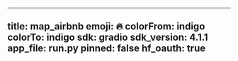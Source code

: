 
---
title: map_airbnb 
emoji: 🔥
colorFrom: indigo
colorTo: indigo
sdk: gradio
sdk_version: 4.1.1
app_file: run.py
pinned: false
hf_oauth: true
---
